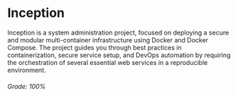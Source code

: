 # Inception

Inception is a system administration project, focused on deploying a secure and modular multi-container infrastructure using Docker and Docker Compose. The project guides you through best practices in containerization, secure service setup, and DevOps automation by requiring the orchestration of several essential web services in a reproducible environment.

###### Grade: 100%
